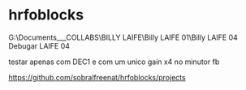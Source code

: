 # hrfoblocks

G:\Documents___COLLABS\BILLY LAIFE\Billy LAIFE 01\Billy LAIFE 04
Debugar LAIFE 04

testar apenas com DEC1 e com um unico gain x4 no minutor fb

https://github.com/sobralfreenat/hrfoblocks/projects
